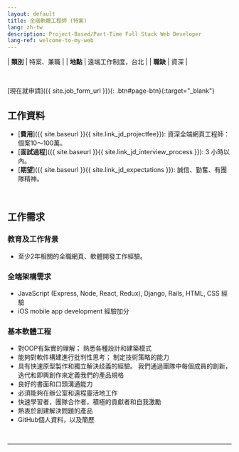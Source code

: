 ```yaml
---
layout: default
title: 全端軟體工程師 (特案)
lang: zh-tw
description: Project-Based/Part-Time Full Stack Web Developer
lang-ref: welcome-to-my-web
---
```




| **類別** | 特案、兼職 |
| **地點** | 遠端工作制度，台北 |
| **職缺** | 資深 |

<br>

[現在就申請]({{ site.job_form_url }}){: .btn#page-btn}{:target="_blank"}

## 工作資料
- [**費用**]({{ site.baseurl }}{{ site.link_jd_projectfee}}): 資深全端網頁工程師：個案10～100萬。
- [**面試過程**]({{ site.baseurl }}{{ site.link_jd_interview_process }}): 3 小時以內。
- [**期望**]({{ site.baseurl }}{{ site.link_jd_expectations }}): 誠信、勤奮、有團隊精神。

<br>

## 工作需求

### 教育及工作背景
- 至少2年相關的全職網頁、軟體開發工作經驗。

### 全端架構需求
- JavaScript (Express, Node, React, Redux), Django, Rails, HTML, CSS 經驗
- iOS mobile app development 經驗加分

### 基本軟體工程
- 對OOP有紮實的理解； 熟悉各種設計和建築模式
- 能夠對軟件構建進行批判性思考； 制定技術策略的能力
- 具有快速原型製作和獨立解決歧義的經驗。 我們通過團隊中每個成員的創新，迭代和即興創作來定義我們的產品規格
- 良好的書面和口頭溝通能力
- 必須能夠在辦公室和遠程靈活地工作
- 快速學習者，團隊合作者，積極的貢獻者和自我激勵
- 熱衷於創建解決問題的產品
- GitHub個人資料，以及簡歷

<br>

---

<br>

